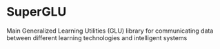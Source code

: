 # SuperGLU
Main Generalized Learning Utilities (GLU) library for communicating data between different learning technologies and intelligent systems
